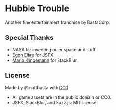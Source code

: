 # Hubble Trouble

Another fine entertainment franchise by BastaCorp.


## Special Thanks

- NASA for inventing outer space and stuff
- [Egon Elbre](https://github.com/egonelbre) for JSFX
- [Mario Klingemann](http://www.quasimondo.com/StackBlurForCanvas) for StackBlur


## License

Made by @mattbasta with [CC0](http://creativecommons.org/publicdomain/zero/1.0/).

- All game assets are in the public domain or CC0.
- JSFX, StackBlur, and Buzz.js: MIT license
